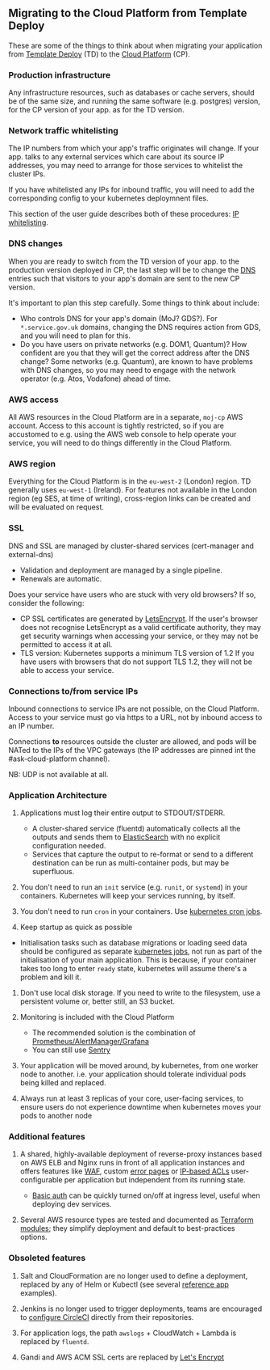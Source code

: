 ## Migrating to the Cloud Platform from Template Deploy

These are some of the things to think about when migrating your application from [Template Deploy][template-deploy] (TD) to the [Cloud Platform][cloud-platform] (CP).

### Production infrastructure

Any infrastructure resources, such as databases or cache servers, should be of the same size, and running the same software (e.g. postgres) version, for the CP version of your app. as for the TD version.

### Network traffic whitelisting

The IP numbers from which your app's traffic originates will change. If your app. talks to any external services which care about its source IP addresses, you may need to arrange for those services to whitelist the cluster IPs.

If you have whitelisted any IPs for inbound traffic, you will need to add the corresponding config to your kubernetes deploymnent files.

This section of the user guide describes both of these procedures: [IP whitelisting][ip-whitelist].

### DNS changes

When you are ready to switch from the TD version of your app. to the production version deployed in CP, the last step will be to change the [DNS] entries such that visitors to your app's domain are sent to the new CP version.

It's important to plan this step carefully. Some things to think about include:

* Who controls DNS for your app's domain (MoJ? GDS?). For `*.service.gov.uk` domains, changing the DNS requires action from GDS, and you will need to plan for this.
* Do you have users on private networks (e.g. DOM1, Quantum)? How confident are you that they will get the correct address after the DNS change? Some networks (e.g. Quantum), are known to have problems with DNS changes, so you may need to engage with the network operator (e.g. Atos, Vodafone) ahead of time.

### AWS access

All AWS resources in the Cloud Platform are in a separate, `moj-cp` AWS account. Access to this account is tightly restricted, so if you are accustomed to e.g. using the AWS web console to help operate your service, you will need to do things differently in the Cloud Platform.

### AWS region

Everything for the Cloud Platform is in the `eu-west-2` (London) region.  TD generally uses `eu-west-1` (Ireland). For features not available in the London region (eg SES, at time of writing), cross-region links can be created and will be evaluated on request.

### SSL

DNS and SSL are managed by cluster-shared services (cert-manager and external-dns)

 * Validation and deployment are managed by a single pipeline.
 * Renewals are automatic.

Does your service have users who are stuck with very old browsers? If so, consider the following:

* CP SSL certificates are generated by [LetsEncrypt]. If the user's browser does not recognise LetsEncrypt as a valid certificate authority, they may get security warnings when accessing your service, or they may not be permitted to access it at all.
* TLS version: Kubernetes supports a minimum TLS version of 1.2 If you have users with browsers that do not support TLS 1.2, they will not be able to access your service.

### Connections to/from service IPs

Inbound connections to service IPs are not possible, on the Cloud Platform. Access to your service must go via https to a URL, not by inbound access to an IP number.

Connections **to** resources outside the cluster are allowed, and pods will be NATed to the IPs of the VPC gateways (the IP addresses are pinned int the #ask-cloud-platform channel).

NB: UDP is not available at all.

### Application Architecture

1. Applications must log their entire output to STDOUT/STDERR.
   * A cluster-shared service (fluentd) automatically collects all the outputs and sends them to [ElasticSearch][kibana] with no explicit configuration needed.
   * Services that capture the output to re-format or send to a different destination can be run as multi-container pods, but may be superfluous.

1. You don't need to run an `init` service (e.g. `runit`, or `systemd`) in your containers. Kubernetes will keep your services running, by itself.

1. You don't need to run `cron` in your containers. Use [kubernetes cron jobs].

1. Keep startup as quick as possible
  * Initialisation tasks such as database migrations or loading seed data should be configured as separate [kubernetes jobs], not run as part of the initialisation of your main application. This is because, if your container takes too long to enter `ready` state, kubernetes will assume there's a problem and kill it.

1. Don't use local disk storage. If you need to write to the filesystem, use a persistent volume or, better still, an S3 bucket.

1. Monitoring is included with the Cloud Platform
   * The recommended solution is the combination of [Prometheus/AlertManager/Grafana][monitoring]
   * You can still use [Sentry][sentry]

1. Your application will be moved around, by kubernetes, from one worker node to another. i.e. your application should tolerate individual pods being killed and replaced.

1. Always run at least 3 replicas of your core, user-facing services, to ensure users do not experience downtime when kubernetes moves your pods to another node

### Additional features

1. A shared, highly-available deployment of reverse-proxy instances based on AWS ELB and Nginx runs in front of all application instances and offers features like [WAF][waf], custom [error pages][error-pages] or [IP-based ACLs][ip-whitelist] user-configurable per application but independent from its running state.
   * [Basic auth] can be quickly turned on/off at ingress level, useful when deploying dev services.

1. Several AWS resource types are tested and documented as [Terraform modules][terraform-modules]; they simplify deployment and default to best-practices options.

### Obsoleted features

1. Salt and CloudFormation are no longer used to define a deployment, replaced by any of Helm or Kubectl (see several [reference app][examples] examples).

1. Jenkins is no longer used to trigger deployments, teams are encouraged to [configure CircleCI][circleci] directly from their repositories.

1. For application logs, the path `awslogs` + CloudWatch + Lambda is replaced by `fluentd`.

1. Gandi and AWS ACM SSL certs are replaced by [Let's Encrypt](https://letsencrypt.org)


[template-deploy]: https://dsdmoj.atlassian.net/wiki/spaces/PLAT/pages/86310992/Template+Deploy
[cloud-platform]: https://github.com/ministryofjustice/cloud-platform
[terraform-modules]: https://user-guide.cloud-platform.service.justice.gov.uk/tasks.html#available-modules
[circleci]: https://user-guide.cloud-platform.service.justice.gov.uk/tasks.html#deploying-with-helm-and-circleci
[examples]: https://user-guide.cloud-platform.service.justice.gov.uk/tasks.html#deploying-a-39-hello-world-39-application-to-the-cloud-platform
[error-pages]: https://github.com/ministryofjustice/cloud-platform-custom-error-pages
[waf]: https://user-guide.cloud-platform.service.justice.gov.uk/tasks.html#modsecurity-web-application-firewall
[ip-whitelist]: https://user-guide.cloud-platform.service.justice.gov.uk/tasks.html#ip-whitelisting
[monitoring]: https://user-guide.cloud-platform.service.justice.gov.uk/tasks.html#monitoring-applications
[sentry]: https://sentry.service.dsd.io/mojds
[kibana]: https://kibana.cloud-platform.service.justice.gov.uk/_plugin/kibana
[DNS]: https://en.wikipedia.org/wiki/Domain_Name_System
[LetsEncrypt]: https://letsencrypt.org/
[kubernetes jobs]: https://kubernetes.io/docs/concepts/workloads/controllers/jobs-run-to-completion/
[kubernetes cron jobs]: https://kubernetes.io/docs/concepts/workloads/controllers/cron-jobs/
[Basic auth]: http://localhost:4567/tasks.html#add-http-basic-authentication
